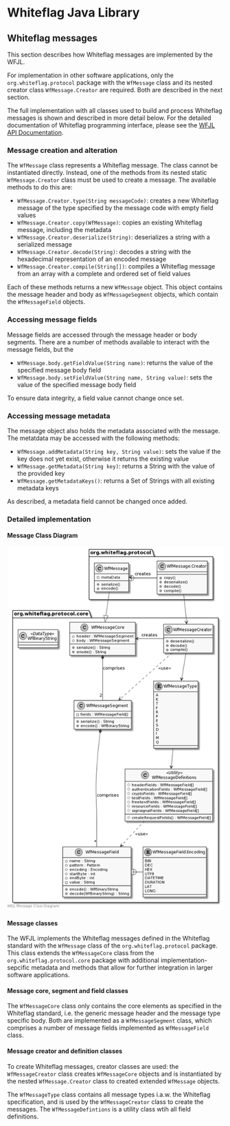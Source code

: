 # Whiteflag Java Library

## Whiteflag messages

This section describes how Whiteflag messages are implemented by the WFJL.

For implementation in other software applications, only the
`org.whiteflag.protocol` package with the `WfMessage` class and its nested
creator class `WfMessage.Creator` are required. Both are described in the next
section.

The full implementation with all classes used to build and process Whiteflag
messages is shown and described in more detail below. For the detailed
documentation of Whiteflag programming interface, please see the
[WFJL API Documentation](../javadoc/index.html).

### Message creation and alteration

The `WfMessage` class represents a Whiteflag message. The class cannot be
instantiated directly. Instead, one of the methods from its nested static
`WfMessage.Creator` class must be used to create a message. The available
methods to do this are:

* `WfMessage.Creator.type(String messageCode)`: creates a new Whiteflag message of the type specified by the message code with empty field values
* `WfMessage.Creator.copy(WfMessage)`: copies an existing Whiteflag message, including the metadata
* `WfMessage.Creator.deserialize(String)`: deserializes a string with a serialized message
* `WfMessage.Creator.decode(String)`: decodes a string with the hexadecimal representation of an encoded message
* `WfMessage.Creator.compile(String[])`: compiles a Whiteflag message from an array with a complete and ordered set of field values

Each of these methods returns a new `WfMessage` object. This object contains
the message header and body as `WfMessageSegment` objects, which contain the
`WfMessageField` objects.

### Accessing message fields

Message fields are accessed through the message header or body segments. There
are a number of methods available to interact with the message fields, but the

* `WfMessage.body.getFieldValue(String name)`: returns the value of the specified message body field
* `WfMessage.body.setFieldValue(String name, String value)`: sets the value of the specified message body field

To ensure data integrity, a field value cannot change once set.

### Accessing message metadata

The message object also holds the metadata associated with the message. The
metatdata may be accessed with the following methods:

* `WfMessage.addMetadata(String key, String value)`: sets the value if the key does not yet exist, otherwise it returns the existing value
* `WfMessage.getMetadata(String key)`: returns a String with the value of the provided key
* `WfMessage.getMetadataKeys()`: returns a Set of Strings with all existing metadata keys

As described, a metadata field cannot be changed once added.

### Detailed implementation

#### Message Class Diagram

![WFJL Message Class Diagram](../uml/messages.png)

#### Message classes

The WFJL implements the Whiteflag messages defined in the Whiteflag standard
with the `WfMessage` class of the `org.whiteflag.protocol` package. This class
extends the `WfMessageCore` class from the `org.whiteflag.protocol.core`
package with additional implementation-sepcific metadata and methods that allow
for further integration in larger software applications.

#### Message core, segment and field classes

The `WfMessageCore` class only contains the core elements as specified in the
Whiteflag standard, i.e. the generic message header and the message type
specific body. Both are implemented as a `WfMessageSegment` class, which
comprises a number of message fields implemented as `WfMessageField` class.

#### Message creator and definition classes

To create Whiteflag messages, creator classes are used: the `WfMessageCreator`
class creates `WfMessageCore` objects and is instantiated by the nested
`WfMessage.Creator` class to created extended `WfMessage` objects.

The `WfMessageType` class contains all message types i.a.w. the Whiteflag
specification, and is used by the `WfMessageCreator` class to create the
messages. The `WfMessageDefintions` is a utility class wtih all field
definitions.
